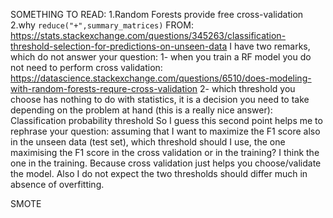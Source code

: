 
SOMETHING TO READ: 1.Random Forests provide free cross-validation 2.why `reduce("+",summary_matrices)`
FROM: https://stats.stackexchange.com/questions/345263/classification-threshold-selection-for-predictions-on-unseen-data
I have two remarks, which do not answer your question:
1- when you train a RF model you do not need to perform cross validation: https://datascience.stackexchange.com/questions/6510/does-modeling-with-random-forests-requre-cross-validation 
2- which threshold you choose has nothing to do with statistics, it is a decision you need to take depending on the problem at hand (this is a really nice answer): Classification probability threshold
So I guess this second point helps me to rephrase your question: assuming that I want to maximize the F1 score also in the unseen data (test set), which threshold should I use, the one maximising the F1 score in the cross validation or in the training?
I think the one in the training. Because cross validation just helps you choose/validate the model. Also I do not expect the two thresholds should differ much in absence of overfitting. 

SMOTE
